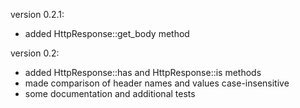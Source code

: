 version 0.2.1:
  * added HttpResponse::get_body method
  
version 0.2:

  * added HttpResponse::has and HttpResponse::is methods
  * made comparison of header names and values case-insensitive
  * some documentation and additional tests
